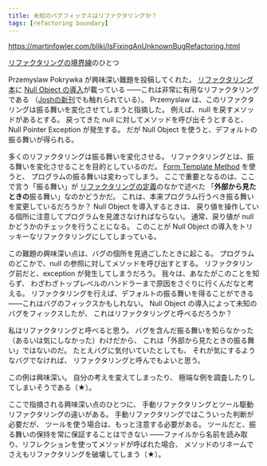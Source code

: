 ```yaml
---
title: 未知のバグフィックスはリファクタリングか？
tags: [refactoring boundary]
---
```


https://martinfowler.com/bliki/IsFixingAnUnknownBugRefactoring.html

[リファクタリングの境界線](/RefactoringBoundary)のひとつ

Przemyslaw Pokrywka が興味深い難題を投稿してくれた。
[リファクタリング本](https://martinfowler.com/books.html#refactoring)に [Null Object の導入](http://www.refactoring.com/catalog/introduceNullObject.html)が載っている
——これは非常に有用なリファクタリングである
（[Joshの新刊](https://martinfowler.com/books.html#r2p)でも触れられている）。
Przemyslaw は、このリファクタリングは振る舞いを変化させてしまうと指摘した。
例えば、null を戻すメソッドがあるとする。
戻ってきた null に対してメソッドを呼び出そうとすると、
Null Pointer Exception が発生する。
だが Null Object を使うと、デフォルトの振る舞いが得られる。

多くのリファクタリングは振る舞いを変化させる。
リファクタリングとは、振る舞いを変化させることを目的としているのだ。
[Form Template Method](http://www.refactoring.com/catalog/formTemplateMethod.html) を使うと、
プログラムの振る舞いは変わってしまう。
ここで重要となるのは、ここで言う「振る舞い」が
[リファクタリングの定義](/DefinitionOfRefactoring)のなかで述べた
「**外部から見たときの**振る舞い」なのかどうかだ。
これは、本来プログラム行うべき振る舞いを変更しているだろうか？
Null Object を導入するときは、
戻り値を操作している個所に注意してプログラムを見渡さなければならない。
通常、戻り値が null かどうかのチェックを行うことになる。
このことが Null Object の導入をトリッキーなリファクタリングにしてしまっている。

この難題の興味深い点は、バグの個所を見過ごしたときに起こる。
プログラムのどこかで、null の参照に対してメソッドを呼び出すとする。
リファクタリング前だと、exception が発生してしまうだろう。
我々は、あなたがこのことを知らず、
わざわざトップレベルのハンドラーまで原因をさぐりに行くんだなと考える。
リファクタリングを行えば、デフォルトの振る舞いを得ることができる
——これはバグのフィックスかもしれない。
Null Object の導入によって未知のバグをフィックスしたが、
これはリファクタリングと呼べるだろうか？

私はリファクタリングと呼べると思う。
バグを含んだ振る舞いを知らなかった（あるいは気にしなかった）わけだから、
これは「外部から見たときの振る舞い」ではないのだ。
たとえバグに気付いていたとしても、
それが気にするようなバグでなければ、
リファクタリングと呼んでもよいと思う。

この例は興味深い。
自分の考えを変えてしまったり、
極端な例を調査したりしてしまいそうである（★）。

ここで指摘される興味深い点のひとつに、
手動リファクタリングとツール駆動リファクタリングの違いがある。
手動リファクタリングではこういった判断が必要だが、
ツールを使う場合は、もっと注意する必要がある。
ツールだと、振る舞いの保持を常に保証することはできない
——ファイルから名前を読み取り、リフレクションを使ってメソッドが呼ばれた場合、
メソッドのリネームでさえもリファクタリングを破壊してしまう（★）。


